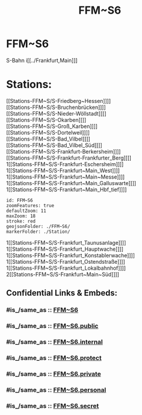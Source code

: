 ﻿---
aliases:
- FFM~S6
confidential: public
cssclasses: geo-Region
draft: false
expiryDate: 
isDeleted: false
isReadOnly: false
keywords: 
Languages:
- de
layout: 
license: "CC BY-SA 4.0"
linkTitle: 
location:
- 50.1787
- 8.733477
publish: true
publishDate: 
source: "https://datahub.io/core/country-codes"
tags:
- geo/Country/Region
title: FFM~S6
type: geo-Region
---

# FFM~S6

S-Bahn i[[../Frankfurt,Main]]]  

# Stations: 
[[Stations-FFM~S/S-Friedberg~Hessen]]]]  
[[Stations-FFM~S/S-Bruchenbrücken]]]]  
[[Stations-FFM~S/S-Nieder-Wöllstadt]]]]  
[[Stations-FFM~S/S-Okarben]]]]  
[[Stations-FFM~S/S-Groß_Karben]]]]  
[[Stations-FFM~S/S-Dortelweil]]]]  
[[Stations-FFM~S/S-Bad_Vilbel]]]]  
[[Stations-FFM~S/S-Bad_Vilbel_Süd]]]]  
[[Stations-FFM~S/S-Frankfurt-Berkersheim]]]]  
[[Stations-FFM~S/S-Frankfurt-Frankfurter_Berg]]]]  
1[[Stations-FFM~S/S-Frankfurt-Eschersheim]]]]  
1[[Stations-FFM~S/S-Frankfurt~Main_West]]]]  
1[[Stations-FFM~S/S-Frankfurt~Main~Messe]]]]  
1[[Stations-FFM~S/S-Frankfurt~Main_Galluswarte]]]]  
1[[Stations-FFM~S/S-Frankfurt~Main_Hbf_tief]]]]  

```leaflet
id: FFM~S6
zoomFeatures: true 
defaultZoom: 11 
maxZoom: 18
stroke: red
geojsonFolder: ./FFM~S6/
markerFolder: ./Station/
```

1[[Stations-FFM~S/S-Frankfurt_Taunusanlage]]]]  
1[[Stations-FFM~S/S-Frankfurt_Hauptwache]]]]  
1[[Stations-FFM~S/S-Frankfurt_Konstablerwache]]]]  
1[[Stations-FFM~S/S-Frankfurt_Ostendstraße]]]]  
1[[Stations-FFM~S/S-Frankfurt_Lokalbahnhof]]]]  
2[[Stations-FFM~S/S-Frankfurt~Main~Süd]]]]  


## Confidential Links & Embeds: 

### #is_/same_as :: [FFM~S6](FFM~S6.md) 

### #is_/same_as :: [FFM~S6.public](/_public/Earth/Continent/Europe/Europe~Central/Germany/Germany~West/Hessen/counties~Hessen/Frankfurt~Main/FFM~S6.public.md) 

### #is_/same_as :: [FFM~S6.internal](/_internal/Earth/Continent/Europe/Europe~Central/Germany/Germany~West/Hessen/counties~Hessen/Frankfurt~Main/FFM~S6.internal.md) 

### #is_/same_as :: [FFM~S6.protect](/_protect/Earth/Continent/Europe/Europe~Central/Germany/Germany~West/Hessen/counties~Hessen/Frankfurt~Main/FFM~S6.protect.md) 

### #is_/same_as :: [FFM~S6.private](/_private/Earth/Continent/Europe/Europe~Central/Germany/Germany~West/Hessen/counties~Hessen/Frankfurt~Main/FFM~S6.private.md) 

### #is_/same_as :: [FFM~S6.personal](/_personal/Earth/Continent/Europe/Europe~Central/Germany/Germany~West/Hessen/counties~Hessen/Frankfurt~Main/FFM~S6.personal.md) 

### #is_/same_as :: [FFM~S6.secret](/_secret/Earth/Continent/Europe/Europe~Central/Germany/Germany~West/Hessen/counties~Hessen/Frankfurt~Main/FFM~S6.secret.md)

